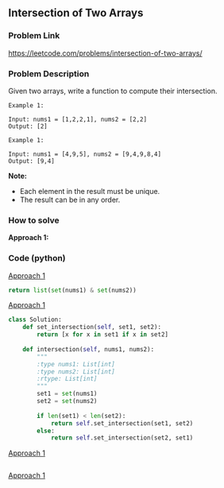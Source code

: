 ## Intersection of Two Arrays

### Problem Link

https://leetcode.com/problems/intersection-of-two-arrays/

### Problem Description 

Given two arrays, write a function to compute their intersection.

```
Example 1: 

Input: nums1 = [1,2,2,1], nums2 = [2,2]
Output: [2]

```

```
Example 1: 

Input: nums1 = [4,9,5], nums2 = [9,4,9,8,4]
Output: [9,4]

```

**Note:**

* Each element in the result must be unique.
* The result can be in any order.

### How to solve 

**Approach 1:** 


### Code (python)

[Approach 1](https://github.com/yanray/leetcode/blob/master/problems/0349Intersection_of_Two_Arrays/0349Intersection_of_Two_Arrays1.py)

```python
return list(set(nums1) & set(nums2))
```


[Approach 1](https://github.com/yanray/leetcode/blob/master/problems/0349Intersection_of_Two_Arrays/0349Intersection_of_Two_Arrays2.py)

```python
class Solution:
    def set_intersection(self, set1, set2):
        return [x for x in set1 if x in set2]
        
    def intersection(self, nums1, nums2):
        """
        :type nums1: List[int]
        :type nums2: List[int]
        :rtype: List[int]
        """  
        set1 = set(nums1)
        set2 = set(nums2)
        
        if len(set1) < len(set2):
            return self.set_intersection(set1, set2)
        else:
            return self.set_intersection(set2, set1)
```


[Approach 1](https://github.com/yanray/leetcode/blob/master/problems/0349Intersection_of_Two_Arrays/0349Intersection_of_Two_Arrays1.py)

```python

```


[Approach 1](https://github.com/yanray/leetcode/blob/master/problems/0349Intersection_of_Two_Arrays/0349Intersection_of_Two_Arrays1.py)

```python

```
